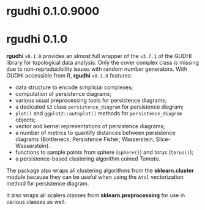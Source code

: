 # rgudhi 0.1.0.9000

# rgudhi 0.1.0

**rgudhi** `v0.1.0` provides an almost full wrapper of the `v3.7.1` of the GUDHI 
library for topological data analysis. Only the cover complex class is missing 
due to non-reproducibility issues with random number generators. With GUDHI 
accessible from R, **rgudhi** `v0.1.0` features:

- data structure to encode simplicial complexes;
- computation of persistence diagrams;
- various usual preprocessing tools for persistence diagrams;
- a dedicated `S3` class `persistence_diagram` for persistence diagram;
- `plot()` and `ggplot2::autoplot()` methods for `persistence_diagram` objects;
- vector and kernel representations of persistence diagrams;
- a number of metrics to quantify distances between persistence diagrams 
(Bottleneck, Persistence Fisher, Wasserstein, Slice-Wasserstein).
- functions to sample points from sphere (`sphere()`) and torus (`torus()`);
- a persistence-based clustering algorithm coined *Tomato*.

The package also wraps all clustering algorithms from the **sklearn.cluster**
module because they can be useful when using the `Atol` vectorization method for
persistence diagram.

It also wraps all scalers classes from **sklearn.preprocessing** for use in
various classes as well.

